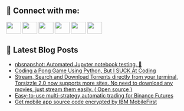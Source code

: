 ## 🔎 Connect with me:
[<img height="32" width="40" src="https://cdn.jsdelivr.net/npm/simple-icons@v5/icons/telegram.svg" />](https://t.me/bullbesh)
[<img height="32" width="40" src="https://cdn.jsdelivr.net/npm/simple-icons@v5/icons/vk.svg" />](https://vk.com/bullbesh)
[<img height="32" width="40" src="https://cdn.jsdelivr.net/npm/simple-icons@v5/icons/twitter.svg" />](https://twitter.com/bullbesh1)
[<img height="32" width="40" src="https://cdn.jsdelivr.net/npm/simple-icons@v5/icons/instagram.svg" />](https://www.instagram.com/bullbesh)
[<img height="32" width="40" src="https://cdn.jsdelivr.net/npm/simple-icons@v5/icons/reddit.svg" />](https://www.reddit.com/user/bullbesh)
[<img height="32" width="40" src="https://cdn.jsdelivr.net/npm/simple-icons@v5/icons/youtube.svg" />](https://www.youtube.com/channel/UCtfjRs6uzgq5mfm8S06WTcg)

## 📕 Latest Blog Posts
<!-- BLOG-POST-LIST:START -->
- [nbsnapshot: Automated Jupyter notebook testing. 📙](https://www.reddit.com/r/Python/comments/vrg42d/nbsnapshot_automated_jupyter_notebook_testing/)
- [Coding a Pong Game Using Python, But I SUCK At Coding](https://www.reddit.com/r/Python/comments/vrfkiw/coding_a_pong_game_using_python_but_i_suck_at/)
- [Stream, Search and Download Torrents directly from your terminal, Torsizzle 2.0 now supports more sites. No need to download any movies, just stream them easily. &lpar; Open source &rpar;](https://www.reddit.com/r/Python/comments/vrdiaq/stream_search_and_download_torrents_directly_from/)
- [Easy-to-use multi-strategy automatic trading for Binance Futures](https://www.reddit.com/r/Python/comments/vrd19e/easytouse_multistrategy_automatic_trading_for/)
- [Get mobile app source code encrypted by IBM MobileFirst](https://www.reddit.com/r/Python/comments/vradlc/get_mobile_app_source_code_encrypted_by_ibm/)
<!-- BLOG-POST-LIST:END -->
